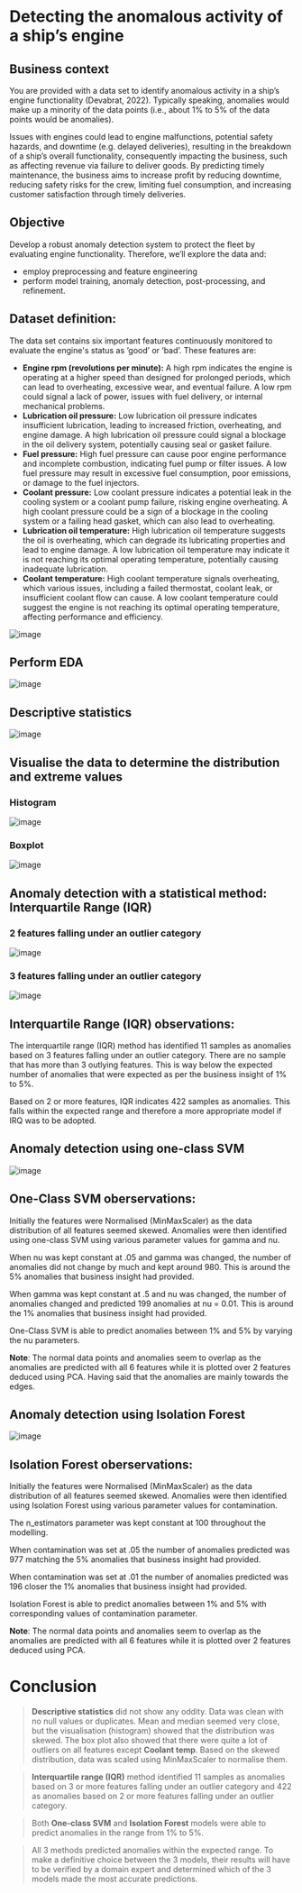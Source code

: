 # Detecting the anomalous activity of a ship’s engine

## **Business context**
You are provided with a data set to identify anomalous activity in a ship’s engine functionality (Devabrat,  2022). Typically speaking, anomalies would make up a minority of the data points (i.e., about 1% to 5% of the data points would be anomalies).

Issues with engines could lead to engine malfunctions, potential safety hazards, and downtime (e.g. delayed deliveries), resulting in the breakdown of a ship’s overall functionality, consequently impacting the business, such as affecting revenue via failure to deliver goods. By predicting timely maintenance, the business aims to increase profit by reducing downtime, reducing safety risks for the crew, limiting fuel consumption, and increasing customer satisfaction through timely deliveries.

## Objective

Develop a robust anomaly detection system to protect the fleet by evaluating engine functionality. Therefore, we’ll explore the data and:
- employ preprocessing and feature engineering
- perform model training, anomaly detection, post-processing, and refinement.

## Dataset definition:
The data set contains six important features continuously monitored to evaluate the engine's status as ‘good’ or ‘bad’. These features are:
- **Engine rpm (revolutions per minute):** A high rpm indicates the engine is operating at a higher speed than designed for prolonged periods, which can lead to overheating, excessive wear, and eventual failure. A low rpm could signal a lack of power, issues with fuel delivery, or internal mechanical problems.
- **Lubrication oil pressure:** Low lubrication oil pressure indicates insufficient lubrication, leading to increased friction, overheating, and engine damage. A high lubrication oil pressure could signal a blockage in the oil delivery system, potentially causing seal or gasket failure.
- **Fuel pressure:** High fuel pressure can cause poor engine performance and incomplete combustion, indicating fuel pump or filter issues. A low fuel pressure may result in excessive fuel consumption, poor emissions, or damage to the fuel injectors.
- **Coolant pressure:** Low coolant pressure indicates a potential leak in the cooling system or a coolant pump failure, risking engine overheating. A high coolant pressure could be a sign of a blockage in the cooling system or a failing head gasket, which can also lead to overheating.
- **Lubrication oil temperature:** High lubrication oil temperature suggests the oil is overheating, which can degrade its lubricating properties and lead to engine damage. A low lubrication oil temperature may indicate it is not reaching its optimal operating temperature, potentially causing inadequate lubrication.
- **Coolant temperature:** High coolant temperature signals overheating, which various issues, including a failed thermostat, coolant leak, or insufficient coolant flow can cause. A low coolant temperature could suggest the engine is not reaching its optimal operating temperature, affecting performance and efficiency.

![image](https://github.com/user-attachments/assets/2389ecda-16c4-4e6e-b75f-37df925d945f)

## Perform EDA
![image](https://github.com/user-attachments/assets/f6a627af-4d9a-48eb-af35-011bc1d030e3)

## Descriptive statistics
![image](https://github.com/user-attachments/assets/f76b742a-1d2e-4060-a299-70a71100723f)

## Visualise the data to determine the distribution and extreme values
### Histogram
![image](https://github.com/user-attachments/assets/6576ed67-a15d-422b-a8b5-9f305fbae51c)

### Boxplot
![image](https://github.com/user-attachments/assets/bcb9181f-eaa2-4073-8cc2-13da63679650)

## Anomaly detection with a statistical method: Interquartile Range (IQR)
### 2 features falling under an outlier category
![image](https://github.com/user-attachments/assets/08ca20bb-fdb8-4a42-8b92-7818dc46c33c)
### 3 features falling under an outlier category
![image](https://github.com/user-attachments/assets/cdb2c6fa-576b-498b-8e08-686cc7793be5)

## Interquartile Range (IQR) observations: 

The interquartile range (IQR) method has identified 11 samples as anomalies based on 3 features falling under an outlier category. There are no sample that has more than 3 outlying features. This is way below the expected number of anomalies that were expected as per the business insight of 1% to 5%.

Based on 2 or more features, IQR indicates 422 samples as anomalies. This falls within the expected range and therefore a more appropriate model if IRQ was to be adopted.

## Anomaly detection using one-class SVM
![image](https://github.com/user-attachments/assets/2dc0c38b-30a0-4714-b69f-a6f7aff3d04e)

## One-Class SVM oberservations:

Initially the features were Normalised (MinMaxScaler) as the data distribution of all features seemed skewed. Anomalies were then identified using one-class SVM using various parameter values for gamma and nu.

When nu was kept constant at .05 and gamma was changed, the number of anomalies did not change by much and kept around 980. This is around the 5% anomalies that business insight had provided.

When gamma was kept constant at .5 and nu was changed, the number of anomalies changed and predicted 199 anomalies at nu = 0.01. This is around the 1% anomalies that business insight had provided.

One-Class SVM is able to predict anomalies between 1% and 5% by varying the nu parameters.

**Note**: The normal data points and anomalies seem to overlap as the anomalies are predicted with all 6 features while it is plotted over 2 features deduced using PCA. Having said that the anomalies are mainly towards the edges.

## Anomaly detection using Isolation Forest
![image](https://github.com/user-attachments/assets/1d44a564-6e42-429e-8ced-85ff157f2e23)

## Isolation Forest oberservations:

Initially the features were Normalised (MinMaxScaler) as the data distribution of all features seemed skewed. Anomalies were then identified using Isolation Forest using various parameter values for contamination.

The n_estimators parameter was kept constant at 100 throughout the modelling.

When contamination was set at .05 the number of anomalies predicted was 977 matching the 5% anomalies that business insight had provided.

When contamination was set at .01 the number of anomalies predicted was 196 closer the 1% anomalies that business insight had provided.

Isolation Forest is able to predict anomalies between 1% and 5% with corresponding values of contamination parameter.

**Note**: The normal data points and anomalies seem to overlap as the anomalies are predicted with all 6 features while it is plotted over 2 features deduced using PCA.

# Conclusion

> **Descriptive statistics** did not show any oddity. Data was clean with no null values or duplicates. Mean and median seemed very close, but the visualisation (histogram) showed that the distribution was skewed. The box plot also showed that there were quite a lot of outliers on all features except **Coolant temp**. Based on the skewed distribution, data was scaled using MinMaxScaler to normalise them.

> **Interquartile range (IQR)** method identified 11 samples as anomalies based on 3 or more features falling under an outlier category and 422 as anomalies based on 2 or more features falling under an outlier category.

> Both **One-class SVM** and **Isolation Forest** models were able to predict anomalies in the range from 1% to 5%.

> All 3 methods predicted anomalies within the expected range. To make a definitive choice between the 3 models, their results will have to be verified by a domain expert and determined which of the 3 models made the most accurate predictions.

